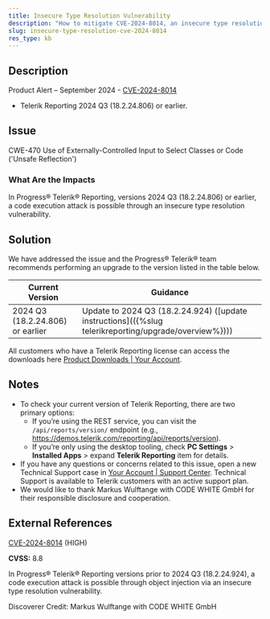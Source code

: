 ```yaml
---
title: Insecure Type Resolution Vulnerability
description: "How to mitigate CVE-2024-8014, an insecure type resolution vulnerability."
slug: insecure-type-resolution-cve-2024-8014
res_type: kb
---
```


## Description

Product Alert – September 2024 - [CVE-2024-8014](https://www.cve.org/CVERecord?id=CVE-2024-8014)

- Telerik Reporting 2024 Q3 (18.2.24.806) or earlier.

## Issue

CWE-470 Use of Externally-Controlled Input to Select Classes or Code ('Unsafe Reflection')

### What Are the Impacts

In Progress® Telerik® Reporting, versions 2024 Q3 (18.2.24.806) or earlier, a code execution attack is possible through an insecure type resolution vulnerability.

## Solution

We have addressed the issue and the Progress® Telerik® team recommends performing an upgrade to the version listed in the table below.

| Current Version | Guidance |
|-----------------|----------|
| 2024 Q3 (18.2.24.806) or earlier | Update to 2024 Q3 (18.2.24.924) ([update instructions](({%slug telerikreporting/upgrade/overview%}))) |

All customers who have a Telerik Reporting license can access the downloads here [Product Downloads | Your Account](https://www.telerik.com/account/downloads/product-download?product=REPORTING).

## Notes

- To check your current version of Telerik Reporting, there are two primary options:
	+ If you’re using the REST service, you can visit the `/api/reports/version/` endpoint (e.g., https://demos.telerik.com/reporting/api/reports/version).
	+ If you’re only using the desktop tooling, check **PC Settings** > **Installed Apps** > expand **Telerik Reporting** item for details.
- If you have any questions or concerns related to this issue, open a new Technical Support case in [Your Account | Support Center](https://www.telerik.com/account/support-center/contact-us/). Technical Support is available to Telerik customers with an active support plan.
- We would like to thank Markus Wulftange with CODE WHITE GmbH for their responsible disclosure and cooperation.

## External References

[CVE-2024-8014](https://www.cve.org/CVERecord?id=CVE-2024-8014) (HIGH)

**CVSS:** 8.8

In Progress® Telerik® Reporting versions prior to 2024 Q3 (18.2.24.924), a code execution attack is possible through object injection via an insecure type resolution vulnerability.

Discoverer Credit: Markus Wulftange with CODE WHITE GmbH